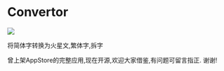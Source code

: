 Convertor
=========

![](https://github.com/wangjianlewo/Convertor/blob/master/ScreenShots/disPlay.png)

将简体字转换为火星文,繁体字,拆字

曾上架AppStore的完整应用,现在开源,欢迎大家借鉴,有问题可留言指正. 谢谢!
